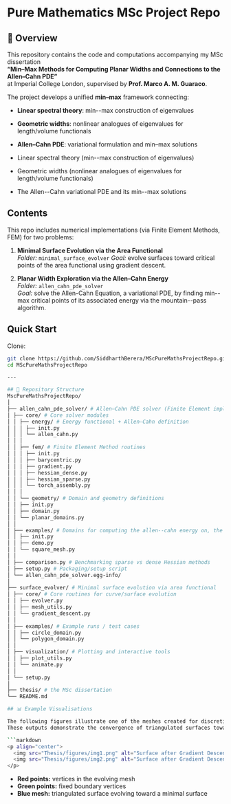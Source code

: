 # Pure Mathematics MSc Project Repo

## 📖 Overview
This repository contains the code and computations accompanying my MSc dissertation  
**“Min–Max Methods for Computing Planar Widths and Connections to the Allen–Cahn PDE”**  
at Imperial College London, supervised by **Prof. Marco A. M. Guaraco**.

The project develops a unified **min–max** framework connecting:
- **Linear spectral theory**: min--max construction of eigenvalues  
- **Geometric widths**: nonlinear analogues of eigenvalues for length/volume functionals  
- **Allen–Cahn PDE**: variational formulation and min–max solutions

- Linear spectral theory (min--max construction of eigenvalues)  
- Geometric widths (nonlinear analogues of eigenvalues for length/volume functionals)  
- The Allen--Cahn variational PDE and its min--max solutions

## Contents
This repo includes numerical implementations (via Finite Element Methods, FEM) for two problems:

1. **Minimal Surface Evolution via the Area Functional**  
   _Folder:_ `minimal_surface_evolver`
   _Goal:_ evolve surfaces toward critical points of the area functional using gradient descent.

2. **Planar Width Exploration via the Allen–Cahn Energy**  
   _Folder:_ `allen_cahn_pde_solver`  
   _Goal:_ solve the Allen-Cahn Equation, a variational PDE, by finding min--max critical points of its associated energy via the mountain--pass algorithm.

## Quick Start
Clone:
```bash
git clone https://github.com/SiddharthBerera/MScPureMathsProjectRepo.git
cd MScPureMathsProjectRepo

---

## 📂 Repository Structure
MscPureMathsProjectRepo/
│
├── allen_cahn_pde_solver/ # Allen–Cahn PDE solver (Finite Element implementation)
│ ├── core/ # Core solver modules
│ │ ├── energy/ # Energy functional + Allen–Cahn definition
│ │ │ ├── init.py
│ │ │ └── allen_cahn.py
│ │ │
│ │ ├── fem/ # Finite Element Method routines
│ │ │ ├── init.py
│ │ │ ├── barycentric.py
│ │ │ ├── gradient.py
│ │ │ ├── hessian_dense.py
│ │ │ ├── hessian_sparse.py
│ │ │ └── torch_assembly.py
│ │ │
│ │ └── geometry/ # Domain and geometry definitions
│ │ ├── init.py
│ │ ├── domain.py
│ │ └── planar_domains.py
│ │
│ ├── examples/ # Domains for computing the allen--cahn energy on, the p-parameter min--max solutions would then correspond to the p-widths on this domain - We did not implement the min--maxing
│ │ ├── init.py
│ │ ├── demo.py
│ │ └── square_mesh.py
│ │
│ ├── comparison.py # Benchmarking sparse vs dense Hessian methods
│ ├── setup.py # Packaging/setup script
│ └── allen_cahn_pde_solver.egg-info/
│
├── surface_evolver/ # Minimal surface evolution via area functional
│ ├── core/ # Core routines for curve/surface evolution
│ │ ├── evolver.py
│ │ ├── mesh_utils.py
│ │ └── gradient_descent.py
│ │
│ ├── examples/ # Example runs / test cases
│ │ ├── circle_domain.py
│ │ └── polygon_domain.py
│ │
│ ├── visualization/ # Plotting and interactive tools
│ │ ├── plot_utils.py
│ │ └── animate.py
│ │
│ └── setup.py
│
├── thesis/ # the MSc dissertation
└── README.md

## 📊 Example Visualisations

The following figures illustrate one of the meshes created for discretising surfaces, and its configuration after evolution toward a local minimum of the area functional.  
These outputs demonstrate the convergence of triangulated surfaces toward minimal configurations under the area functional.

```markdown
<p align="center">
  <img src="Thesis/figures/img1.png" alt="Surface after Gradient Descent (example 1)" width="400"/>
  <img src="Thesis/figures/img2.png" alt="Surface after Gradient Descent (example 2)" width="400"/>
</p>
```

- **Red points:** vertices in the evolving mesh  
- **Green points:** fixed boundary vertices  
- **Blue mesh:** triangulated surface evolving toward a minimal surface

